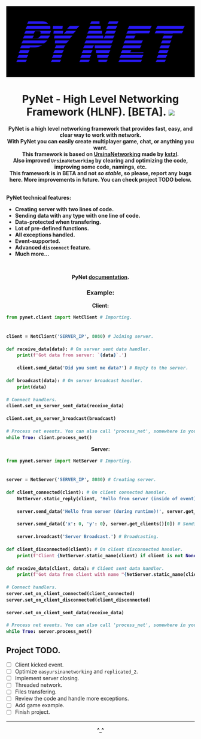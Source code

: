 <img src="pynet.png">

<h1 align="center">PyNet - High Level Networking Framework (HLNF). [BETA]. <img src="https://www.codefactor.io/repository/github/xzripper/pynet/badge?style=for-the-badge"></h1>

<b><p align="center">
    PyNet is a high level networking framework that provides fast, easy, and clear way to work with network.<br>
    With PyNet you can easily create multiplayer game, chat, or anything you want.<br>
    This framework is based on <a href="https://github.com/kstzl/UrsinaNetworking/">UrsinaNetworking</a> made by <a href="https://github.com/kstzl">kstzl</a>.<br>
    Also improved ```UrsinaNetworking``` by clearing and optimizing the code, improving some code, namings, etc.<br>
    This framework is in BETA and not <i>so stable</i>, so please, report any bugs here. More improvements in future. You can check project TODO below.<br><br></p>
    PyNet technical features:
    <ul>
      <li>Creating server with two lines of code.</li>
      <li>Sending data with any type with one line of code.</li>
      <li>Data-protected when transfering.</li>
      <li>Lot of pre-defined functions.</li>
      <li>All exceptions handled.</li>
      <li>Event-supported.</li>
      <li>Advanced ```disconnect``` feature.</li>
      <li>Much more...</li>
    </ul>

  <br><p align="center">PyNet <a href="https://github.com/xzripper/PyNet/blob/main/documentation.md">documentation</a>.</p>

  <h3 align="center">Example:</h3>

  <p align="center">Client:</p>

  ```python
  from pynet.client import NetClient # Importing.


  client = NetClient('SERVER_IP', 8080) # Joining server.

  def receive_data(data): # On server sent data handler.
      print(f'Got data from server: `{data}`.')

      client.send_data('Did you sent me data?') # Reply to the server.

  def broadcast(data): # On server broadcast handler.
      print(data)

  # Connect handlers.
  client.set_on_server_sent_data(receive_data)

  client.set_on_server_broadcast(broadcast)

  # Process net events. You can also call 'process_net', somewhere in your game loop, or whenever it's good for you.
  while True: client.process_net()
  ```

  <p align="center">Server:</p>

  ```python
  from pynet.server import NetServer # Importing.


  server = NetServer('SERVER_IP', 8080) # Creating server.

  def client_connected(client): # On client connected handler.
      NetServer.static_reply(client, 'Hello from server (inside of event)!') # When replying to client inside of event (like onClientConnected), use static_reply.

      server.send_data('Hello from server (during runtime)!', server.get_clients()[0]) # Send data to only one client.

      server.send_data({'x': 0, 'y': 0}, server.get_clients()[0]) # Sending data with any type.

      server.broadcast('Server Broadcast.') # Broadcasting.

  def client_disconnected(client): # On client disconnected handler.
      print(f'Client {NetServer.static_name(client) if client is not None else "Client"} disconnected!') # Print about disconnect.

  def receive_data(client, data): # Client sent data handler.
      print(f'Got data from client with name "{NetServer.static_name(client)}" and id `{NetServer.static_id(client)}`: "{data}".') # Use static_name and static_id to get name and ID inside of event.

  # Connect handlers.
  server.set_on_client_connected(client_connected)
  server.set_on_client_disconnected(client_disconnected)

  server.set_on_client_sent_data(receive_data)

  # Process net events. You can also call 'process_net', somewhere in your game loop, or whenever it's good for you.
  while True: server.process_net()
  ```
</b>

## Project TODO.
- [ ] Client kicked event.
- [ ] Optimize ```easyursinanetworking``` and ```replicated_2```.
- [ ] Implement server closing.
- [ ] Threaded network.
- [ ] Files transfering.
- [ ] Review the code and handle more exceptions.
- [ ] Add game example.
- [ ] Finish project.

<hr><b><p align="center">^_^</p></b>
